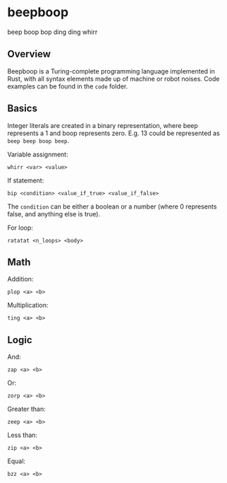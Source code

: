# beepboop
beep boop bop ding ding whirr

## Overview
Beepboop is a Turing-complete programming language implemented in Rust, with all syntax elements made up of machine or robot noises. Code examples can be found in the `code` folder.

## Basics

Integer literals are created in a binary representation, where beep represents a 1 and boop represents zero. E.g. 13 could be represented as `beep beep boop beep`.

Variable assignment:

    whirr <var> <value>


If statement:

    bip <condition> <value_if_true> <value_if_false>

The `condition` can be either a boolean or a number (where 0 represents false, and anything else is true).

For loop:

    ratatat <n_loops> <body>


## Math
Addition:

    plop <a> <b>

Multiplication:

    ting <a> <b>


## Logic
And:

    zap <a> <b>

Or:

    zorp <a> <b>

Greater than:

    zeep <a> <b>

Less than:

    zip <a> <b>

Equal:

    bzz <a> <b>



